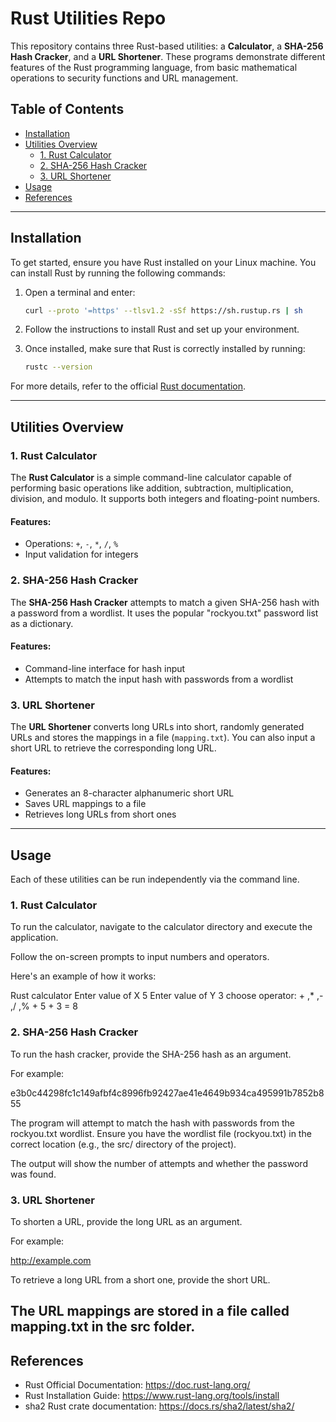 # Rust Utilities Repo

This repository contains three Rust-based utilities: a **Calculator**, a **SHA-256 Hash Cracker**, and a **URL Shortener**. These programs demonstrate different features of the Rust programming language, from basic mathematical operations to security functions and URL management.

## Table of Contents
- [Installation](#installation)
- [Utilities Overview](#utilities-overview)
    - [1. Rust Calculator](#1-rust-calculator)
    - [2. SHA-256 Hash Cracker](#2-sha-256-hash-cracker)
    - [3. URL Shortener](#3-url-shortener)
- [Usage](#usage)
- [References](#references)

---

## Installation

To get started, ensure you have Rust installed on your Linux machine. You can install Rust by running the following commands:

1. Open a terminal and enter:

    ```bash
    curl --proto '=https' --tlsv1.2 -sSf https://sh.rustup.rs | sh
    ```

2. Follow the instructions to install Rust and set up your environment.
3. Once installed, make sure that Rust is correctly installed by running:

    ```bash
    rustc --version
    ```

For more details, refer to the official [Rust documentation](https://www.rust-lang.org/tools/install).

---

## Utilities Overview

### 1. Rust Calculator
The **Rust Calculator** is a simple command-line calculator capable of performing basic operations like addition, subtraction, multiplication, division, and modulo. It supports both integers and floating-point numbers.

#### Features:
- Operations: `+`, `-`, `*`, `/`, `%`
- Input validation for integers

### 2. SHA-256 Hash Cracker
The **SHA-256 Hash Cracker** attempts to match a given SHA-256 hash with a password from a wordlist. It uses the popular "rockyou.txt" password list as a dictionary.

#### Features:
- Command-line interface for hash input
- Attempts to match the input hash with passwords from a wordlist

### 3. URL Shortener
The **URL Shortener** converts long URLs into short, randomly generated URLs and stores the mappings in a file (`mapping.txt`). You can also input a short URL to retrieve the corresponding long URL.

#### Features:
- Generates an 8-character alphanumeric short URL
- Saves URL mappings to a file
- Retrieves long URLs from short ones

---

## Usage

Each of these utilities can be run independently via the command line.

### 1. Rust Calculator

To run the calculator, navigate to the calculator directory and execute the application.

Follow the on-screen prompts to input numbers and operators.

Here's an example of how it works:

Rust calculator
Enter value of X
5
Enter value of Y
3
choose operator: + ,* ,- ,/ ,%
+
5 + 3 = 8

### 2. SHA-256 Hash Cracker

To run the hash cracker, provide the SHA-256 hash as an argument.

For example:

e3b0c44298fc1c149afbf4c8996fb92427ae41e4649b934ca495991b7852b855

The program will attempt to match the hash with passwords from the rockyou.txt wordlist. Ensure you have the wordlist file (rockyou.txt) in the correct location (e.g., the src/ directory of the project).

The output will show the number of attempts and whether the password was found.

### 3. URL Shortener

To shorten a URL, provide the long URL as an argument.

For example:

http://example.com

To retrieve a long URL from a short one, provide the short URL.

The URL mappings are stored in a file called mapping.txt in the src folder.
---
## References

- Rust Official Documentation: https://doc.rust-lang.org/
- Rust Installation Guide: https://www.rust-lang.org/tools/install
- sha2 Rust crate documentation: https://docs.rs/sha2/latest/sha2/


